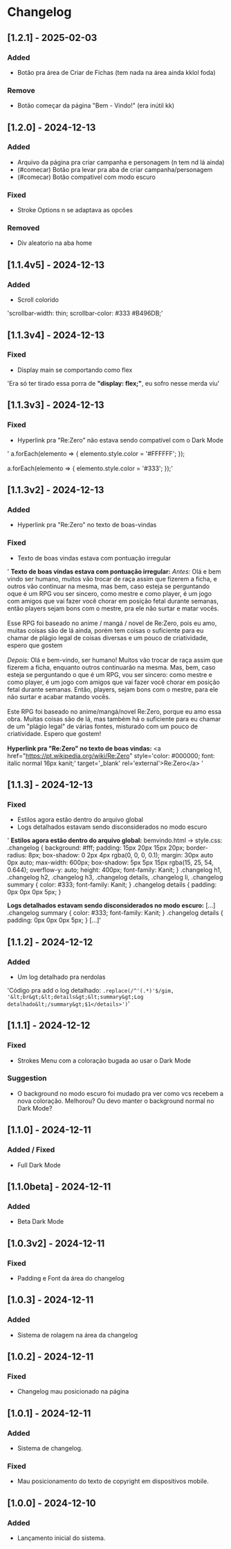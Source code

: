 # Changelog

## [1.2.1] - 2025-02-03
### Added
- Botão pra área de Criar de Fichas (tem nada na área ainda kklol foda)

### Remove
- Botão começar da página "Bem - Vindo!" (era inútil kk)

## [1.2.0] - 2024-12-13
### Added
- Arquivo da página pra criar campanha e personagem (n tem nd lá ainda)
- (#comecar) Botão pra levar pra aba de criar campanha/personagem
- (#comecar) Botão compativel com modo escuro

### Fixed
- Stroke Options n se adaptava as opcões

### Removed
- Div aleatorio na aba home

## [1.1.4v5] - 2024-12-13
### Added
- Scroll colorido

'scrollbar-width: thin;
scrollbar-color: #333 #B496DB;'

## [1.1.3v4] - 2024-12-13
### Fixed
- Display main se comportando como flex

'Era só ter tirado essa porra de **"display: flex;"**, eu sofro nesse merda viu'

## [1.1.3v3] - 2024-12-13
### Fixed
- Hyperlink pra "Re:Zero" não estava sendo compatível com o Dark Mode

'
a.forEach(elemento => {
            elemento.style.color = '#FFFFFF';
        });
<br><br>
a.forEach(elemento => {
            elemento.style.color = '#333';
        });'

## [1.1.3v2] - 2024-12-13
### Added
- Hyperlink pra "Re:Zero" no texto de boas-vindas

### Fixed
- Texto de boas vindas estava com pontuação irregular

'
**Texto de boas vindas estava com pontuação irregular:**
_Antes:_
Olá e bem vindo ser humano, muitos vão trocar de raça assim que fizerem a ficha, e outros vão continuar na mesma, mas bem,  caso esteja se perguntando oque é um RPG vou ser sincero, como mestre e como player, é um jogo com amigos que vai fazer você chorar em posição fetal durante semanas, então players sejam bons com o mestre, pra ele não surtar e matar vocês.<br><br>Esse RPG foi baseado no anime / mangá / novel de Re:Zero, pois eu amo, muitas coisas são de lá ainda, porém tem coisas o suficiente para eu chamar de plágio legal de coisas diversas e um pouco de criatividade, espero que gostem
<br><br>
_Depois:_
Olá e bem-vindo, ser humano! Muitos vão trocar de raça assim que fizerem a ficha, enquanto outros continuarão na mesma. Mas, bem, caso esteja se perguntando o que é um RPG, vou ser sincero: como mestre e como player, é um jogo com amigos que vai fazer você chorar em posição fetal durante semanas. Então, players, sejam bons com o mestre, para ele não surtar e acabar matando vocês.
<br><br>
Este RPG foi baseado no anime/mangá/novel Re:Zero, porque eu amo essa obra. Muitas coisas são de lá, mas também há o suficiente para eu chamar de um "plágio legal" de várias fontes, misturado com um pouco de criatividade. Espero que gostem!
<br><br>
**Hyperlink pra "Re:Zero" no texto de boas vindas:**
&lt;a href="https://pt.wikipedia.org/wiki/Re:Zero" style='color: #000000; font: italic normal 16px kanit;' target='_blank' rel='external'&gt;Re:Zero&lt;/a&gt;
'

## [1.1.3] - 2024-12-13
### Fixed
- Estilos agora estão dentro do arquivo global
- Logs detalhados estavam sendo disconsiderados no modo escuro

' **Estilos agora estão dentro do arquivo global:**
bemvindo.html -> style.css:
.changelog {
    background: #fff;
    padding: 15px 20px 15px 20px;
    border-radius: 8px;
    box-shadow: 0 2px 4px rgba(0, 0, 0, 0.1);
    margin: 30px auto 0px auto;
    max-width: 600px;
    box-shadow: 5px 5px 15px rgba(15, 25, 54, 0.644);
    overflow-y: auto;
    height: 400px;
    font-family: Kanit;
}
.changelog h1, .changelog h2, .changelog h3, .changelog details, .changelog li, .changelog summary {
    color: #333;
    font-family: Kanit;
}
.changelog details {
    padding: 0px 0px 0px 5px;
}

**Logs detalhados estavam sendo disconsiderados no modo escuro:**
[...]
.changelog summary {
    color: #333;
    font-family: Kanit;
}
.changelog details {
    padding: 0px 0px 0px 5px;
}
[...]'

## [1.1.2] - 2024-12-12
### Added
- Um log detalhado pra nerdolas

'Código pra add o log detalhado: <code>.replace(/^'(.*)'$/gim, '&lt;br&gt;&lt;details&gt;&lt;summary&gt;Log detalhado&lt;/summary&gt;$1&lt;/details&gt;')</code>'

## [1.1.1] - 2024-12-12
### Fixed
- Strokes Menu com a coloração bugada ao usar o Dark Mode

### Suggestion
- O background no modo escuro foi mudado pra ver como vcs recebem a nova coloração. Melhorou? Ou devo manter o background normal no Dark Mode?

## [1.1.0] - 2024-12-11
### Added / Fixed
- Full Dark Mode

## [1.1.0beta] - 2024-12-11
### Added
- Beta Dark Mode

## [1.0.3v2] - 2024-12-11
### Fixed
- Padding e Font da área do changelog

## [1.0.3] - 2024-12-11
### Added
- Sistema de rolagem na área da changelog

## [1.0.2] - 2024-12-11
### Fixed
- Changelog mau posicionado na página

## [1.0.1] - 2024-12-11
### Added
- Sistema de changelog.

### Fixed
- Mau posicionamento do texto de copyright em dispositivos mobile.

## [1.0.0] - 2024-12-10
### Added
- Lançamento inicial do sistema.
